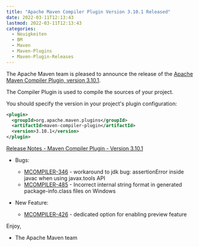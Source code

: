 ```yaml
---
title: "Apache Maven Compiler Plugin Version 3.10.1 Released"
date: 2022-03-11T12:13:43
lastmod: 2022-03-11T12:13:43
categories:
  - Neuigkeiten
  - BM
  - Maven
  - Maven-Plugins
  - Maven-Plugin-Releases
---
```

The Apache Maven team is pleased to announce the release of the 
[Apache Maven Compiler Plugin, version 3.10.1](https://maven.apache.org/plugins/maven-compiler-plugin/).

The Compiler Plugin is used to compile the sources of your project. 

You should specify the version in your project's plugin configuration:

```xml
<plugin>
  <groupId>org.apache.maven.plugins</groupId>
  <artifactId>maven-compiler-plugin</artifactId>
  <version>3.10.1</version>
</plugin>
```

<!-- more -->

[Release Notes - Maven Compiler Plugin - Version 3.10.1](https://issues.apache.org/jira/secure/ReleaseNote.jspa?projectId=12317225&version=12343484)

* Bugs:
  * [MCOMPILER-346](https://issues.apache.org/jira/browse/MCOMPILER-346) - workaround to jdk bug: assertionError inside javac when using javax.tools API
  * [MCOMPILER-485](https://issues.apache.org/jira/browse/MCOMPILER-485) - Incorrect internal string format in generated package-info.class files on Windows

* New Feature:
  * [MCOMPILER-426](https://issues.apache.org/jira/browse/MCOMPILER-426) - dedicated option for enabling preview feature

Enjoy,
 
- The Apache Maven team
